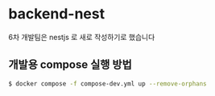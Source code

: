 # backend-nest

6차 개발팀은 nestjs 로 새로 작성하기로 했습니다

## 개발용 compose 실행 방법

```sh
$ docker compose -f compose-dev.yml up --remove-orphans
```
